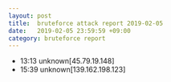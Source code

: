 ```yaml
---
layout: post
title:  bruteforce attack report 2019-02-05
date:   2019-02-05 23:59:59 +09:00
category: bruteforce report
---
```


* 13:13 unknown[45.79.19.148]
* 15:39 unknown[139.162.198.123]

